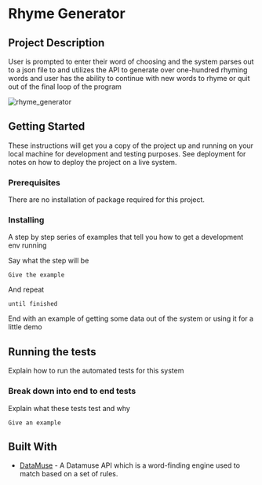 # Rhyme Generator

## Project Description

User is prompted to enter their word of choosing and the system parses out to a json file to and utilizes the API to generate over one-hundred rhyming words and user has the ability to continue with new words to rhyme or quit out of the final loop of the program

![rhyme_generator](https://user-images.githubusercontent.com/23084941/47628270-27950180-db0b-11e8-887b-8dcd080c2e91.jpg)

## Getting Started

These instructions will get you a copy of the project up and running on your local machine for development and testing purposes. See deployment for notes on how to deploy the project on a live system.

### Prerequisites

There are no installation of package required for this project. 

### Installing

A step by step series of examples that tell you how to get a development env running

Say what the step will be

```
Give the example
```

And repeat

```
until finished
```

End with an example of getting some data out of the system or using it for a little demo

## Running the tests

Explain how to run the automated tests for this system

### Break down into end to end tests

Explain what these tests test and why

```
Give an example
```

## Built With

* [DataMuse](http://www.datamuse.com/api/) - A Datamuse API which is a word-finding engine used to match based on a set of rules. 

